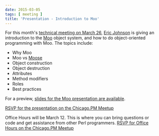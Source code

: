 ```yaml
---
date: 2015-03-05
tags: [ meeting ]
title: 'Presentation - Introduction to Moo'
---
```


For this month's [technical meeting on March 26](http://www.meetup.com/ChicagoPM/events/220963375/), [Eric Johnson](https://github.com/kablamo)
is giving an introduction to the [Moo](http://metacpan.org/pod/Moo) object
system, and how to do object-oriented programming with Moo. The topics include:

* Why Moo
* Moo vs [Moose](http://metacpan.org/pod/Moose)
* Object construction
* Object destruction
* Attributes
* Method modifiers
* Roles
* Best practices

For a preview, [slides for the Moo presentation are available](http://kablamo.org/slides-2014-ddg-intro-to-moo/#/).

[RSVP for the presentation on the Chicago.PM Meetup](http://www.meetup.com/ChicagoPM/events/220963375/)

Office Hours will be March 12. This is where you can bring questions or code
and get assistance from other Perl programmers. [RSVP for Office Hours on the
Chicago.PM Meetup](http://www.meetup.com/ChicagoPM/events/220897775/)
